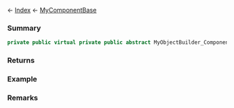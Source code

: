 ← [Index](Api-Index) ← [MyComponentBase](VRage.Game.Components.MyComponentBase)

### Summary

```csharp
private public virtual private public abstract MyObjectBuilder_ComponentBase Serialize
```

### Returns

### Example

### Remarks

